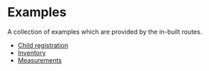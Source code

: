 # Examples

A collection of examples which are provided by the in-built routes.


* [Child registration](./CHILD_REGISTRATION.md)
* [Inventory](./INVENTORY.md)
* [Measurements](./MEASUREMENTS.md)
